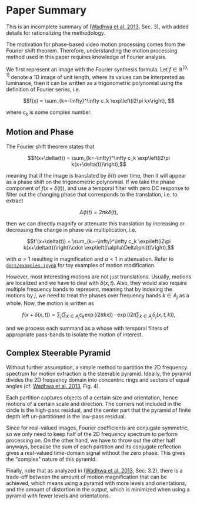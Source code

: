# Paper Summary

This is an incomplete summary of ([Wadhwa et al. 2013][1], Sec. 3), with added details for rationalizing the methodology.

The motivation for phase-based video motion processing comes from the Fourier shift theorem.  Therefore, understanding the motion processing method used in this paper requires knowledge of Fourier analysis.  

We first represent an image with the Fourier synthesis formula.  Let $f\in\mathbb{R}^{[0,1]}$ denote a 1D image of unit length, where its values can be interpreted as luminance, then it can be written as a trigonometric polynomial using the definition of Fourier series, i.e.

$$f(x) = \sum_{k=-\infty}^\infty c_k \exp\left(i2\pi kx\right), $$

where $c_k$ is some complex number.  

## Motion and Phase

The Fourier shift theorem states that 

$$f(x+\delta(t)) = \sum_{k=-\infty}^\infty c_k \exp\left(i2\pi k(x+\delta(t))\right),$$

meaning that if the image is translated by $\delta(t)$ over time, then it will appear as a phase shift on the trigonometric polynomial.  If we take the phase component of $f(x+\delta(t))$, and use a temporal filter with zero DC response to filter out the changing phase that corresponds to the translation, i.e. to extract

$$\Delta\phi(t)=2\pi k \delta(t),$$

then we can directly magnify or attenuate this translation by increasing or decreasing the change in phase via multiplication, i.e.

$$f'(x+\delta(t)) = \sum_{k=-\infty}^\infty c_k \exp\left(i2\pi k(x+\delta(t))\right)\cdot \exp\left(i\alpha\Delta\phi(t)\right),$$

with $\alpha > 1$ resulting in magnification and $\alpha < 1$ in attenuation.  Refer to [`docs/examples.ipynb`](./examples.ipynb) for toy examples of motion modification.

However, most interesting motions are not just translations.  Usually, motions are localized and we have to deal with $\delta(x,t)$.  Also, they would also require multiple frequency bands to represent, meaning that by indexing the motions by $j$, we need to treat the phases over frequency bands $k\in A_j$ as a whole.  Now, the motion is written as

$$f(x+\delta(x,t)) = \sum_{j} \left(\sum_{k\in A_j} c_k \exp\left(i2\pi kx\right) \right) \cdot \exp
\left(i2\pi \sum_{k\in A_j}\delta_j(x,t,k)\right),$$

and we process each summand as a whose with temporal filters of appropriate pass-bands to isolate the motion of interest.

## Complex Steerable Pyramid

Without further assumption, a simple method to partition the 2D frequency spectrum for motion extraction is the steerable pyramid.  Ideally, the pyramid divides the 2D frequency domain into concentric rings and sectors of equal angles (cf. [Wadhwa et al. 2013][1], Fig. 4).


Each partition captures objects of a certain size and orientation, hence motions of a certain scale and direction.  The corners not included in the circle is the high-pass residual, and the center part that the pyramid of finite depth left un-partitioned is the low-pass residual.  

Since for real-valued images, Fourier coefficients are conjugate symmetric, so we only need to keep half of the 2D frequency spectrum to perform processing on.  On the other hand, we have to throw out the other half anyways, because the sum of each partition and its conjugate reflection gives a real-valued time-domain signal without the zero phase.  This gives the "complex" nature of this pyramid.

Finally, note that as analyzed in ([Wadhwa et al. 2013][1], Sec. 3.2), there is a trade-off between the amount of motion magnification that can be achieved, which means using a pyramid with more levels and orientations, and the amount of distortion in the output, which is minimized when using a pyramid with fewer levels and orientations.

[1]: http://people.csail.mit.edu/nwadhwa/phase-video/phase-video.pdf
[2]: https://www.cns.nyu.edu/pub/eero/portilla99-reprint.pdf
